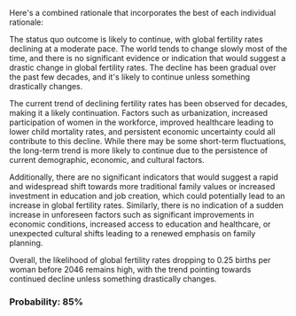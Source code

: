 Here's a combined rationale that incorporates the best of each individual rationale:

The status quo outcome is likely to continue, with global fertility rates declining at a moderate pace. The world tends to change slowly most of the time, and there is no significant evidence or indication that would suggest a drastic change in global fertility rates. The decline has been gradual over the past few decades, and it's likely to continue unless something drastically changes.

The current trend of declining fertility rates has been observed for decades, making it a likely continuation. Factors such as urbanization, increased participation of women in the workforce, improved healthcare leading to lower child mortality rates, and persistent economic uncertainty could all contribute to this decline. While there may be some short-term fluctuations, the long-term trend is more likely to continue due to the persistence of current demographic, economic, and cultural factors.

Additionally, there are no significant indicators that would suggest a rapid and widespread shift towards more traditional family values or increased investment in education and job creation, which could potentially lead to an increase in global fertility rates. Similarly, there is no indication of a sudden increase in unforeseen factors such as significant improvements in economic conditions, increased access to education and healthcare, or unexpected cultural shifts leading to a renewed emphasis on family planning.

Overall, the likelihood of global fertility rates dropping to 0.25 births per woman before 2046 remains high, with the trend pointing towards continued decline unless something drastically changes.

### Probability: 85%